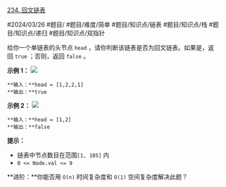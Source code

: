 [234. 回文链表](https://leetcode.cn/problems/palindrome-linked-list/)

#2024/03/26 #题目/ #题目/难度/简单 #题目/知识点/链表 #题目/知识点/栈 #题目/知识点/递归 #题目/知识点/双指针

给你一个单链表的头节点 `head` ，请你判断该链表是否为回文链表。如果是，返回 `true` ；否则，返回 `false` 。

**示例 1：**
![](https://assets.leetcode.com/uploads/2021/03/03/pal1linked-list.jpg)
```
**输入：**head = [1,2,2,1]
**输出：**true
```

**示例 2：**
![](https://assets.leetcode.com/uploads/2021/03/03/pal2linked-list.jpg)
```
**输入：**head = [1,2]
**输出：**false
```

**提示：**
- 链表中节点数目在范围`[1, 105]` 内
- `0 <= Node.val <= 9`

**进阶：**你能否用 `O(n)` 时间复杂度和 `O(1)` 空间复杂度解决此题？